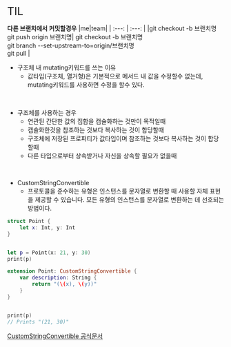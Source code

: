 <span style="font-size:180%">TIL</span>  

**다른 브랜치에서 커밋할경우**
|me|team|
| :---: | :---: |
|git checkout -b 브랜치명 <br> git push origin 브랜치명| git checkout -b 브랜치명<br>git branch --set-upstream-to=origin/브랜치명<br>git pull |

- 구조체 내 mutating키워드를 쓰는 이유
     - 값타입(구조체, 열거형)은 기본적으로 메서드 내 값을 수정할수 없는데, mutating키워드를 사용하면 수정을 할수 있다.

<br>

-  구조체를 사용하는 경우
     - 연관된 간단한 값의 집합을 캡슐화하는 것만이 목적일때
     - 캡슐화한것을 참조하는 것보다 복사하는 것이 합당할때
     - 구조체에 저장된 프로퍼티가 값타입이며 참조하는 것보다 복사하는 것이 합당할때
     - 다른 타입으로부터 상속받거나 자신을 상속할 필요가 없을때 

<br>

- CustomStringConvertible
     - 프로토콜을 준수하는 유형은 인스턴스를 문자열로 변환할 때 사용할 자체 표현을 제공할 수 있습니다. 모든 유형의 인스턴스를 문자열로 변환하는 데 선호되는 방법이다.

~~~swift
struct Point {
    let x: Int, y: Int
}


let p = Point(x: 21, y: 30)
print(p)

extension Point: CustomStringConvertible {
    var description: String {
        return "(\(x), \(y))"
    }
}


print(p)
// Prints "(21, 30)"
~~~
[CustomStringConvertible 공식문서](https://developer.apple.com/documentation/swift/customstringconvertible)
